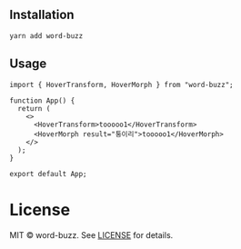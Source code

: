 ## Installation

```shell
yarn add word-buzz
```

## Usage

```tsx
import { HoverTransform, HoverMorph } from "word-buzz";

function App() {
  return (
    <>
      <HoverTransform>tooooo1</HoverTransform>
      <HoverMorph result="퉁이리">tooooo1</HoverMorph>
    </>
  );
}

export default App;
```

# License

MIT © word-buzz. See [LICENSE](./LICENSE) for details.
